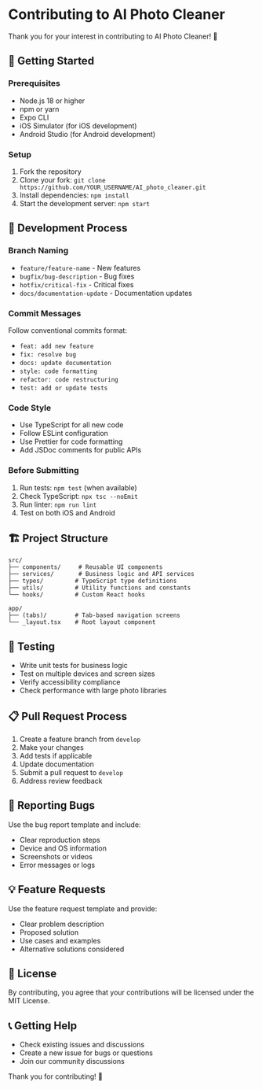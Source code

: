 # Contributing to AI Photo Cleaner

Thank you for your interest in contributing to AI Photo Cleaner! 🎉

## 🚀 Getting Started

### Prerequisites
- Node.js 18 or higher
- npm or yarn
- Expo CLI
- iOS Simulator (for iOS development)
- Android Studio (for Android development)

### Setup
1. Fork the repository
2. Clone your fork: `git clone https://github.com/YOUR_USERNAME/AI_photo_cleaner.git`
3. Install dependencies: `npm install`
4. Start the development server: `npm start`

## 📝 Development Process

### Branch Naming
- `feature/feature-name` - New features
- `bugfix/bug-description` - Bug fixes  
- `hotfix/critical-fix` - Critical fixes
- `docs/documentation-update` - Documentation updates

### Commit Messages
Follow conventional commits format:
- `feat: add new feature`
- `fix: resolve bug`
- `docs: update documentation`
- `style: code formatting`
- `refactor: code restructuring`
- `test: add or update tests`

### Code Style
- Use TypeScript for all new code
- Follow ESLint configuration
- Use Prettier for code formatting
- Add JSDoc comments for public APIs

### Before Submitting
1. Run tests: `npm test` (when available)
2. Check TypeScript: `npx tsc --noEmit`
3. Run linter: `npm run lint`
4. Test on both iOS and Android

## 🏗️ Project Structure

```
src/
├── components/     # Reusable UI components
├── services/       # Business logic and API services
├── types/         # TypeScript type definitions
├── utils/         # Utility functions and constants
└── hooks/         # Custom React hooks

app/
├── (tabs)/        # Tab-based navigation screens
└── _layout.tsx    # Root layout component
```

## 🧪 Testing

- Write unit tests for business logic
- Test on multiple devices and screen sizes
- Verify accessibility compliance
- Check performance with large photo libraries

## 📋 Pull Request Process

1. Create a feature branch from `develop`
2. Make your changes
3. Add tests if applicable
4. Update documentation
5. Submit a pull request to `develop`
6. Address review feedback

## 🐛 Reporting Bugs

Use the bug report template and include:
- Clear reproduction steps
- Device and OS information
- Screenshots or videos
- Error messages or logs

## 💡 Feature Requests

Use the feature request template and provide:
- Clear problem description
- Proposed solution
- Use cases and examples
- Alternative solutions considered

## 📄 License

By contributing, you agree that your contributions will be licensed under the MIT License.

## 📞 Getting Help

- Check existing issues and discussions
- Create a new issue for bugs or questions
- Join our community discussions

Thank you for contributing! 🙏